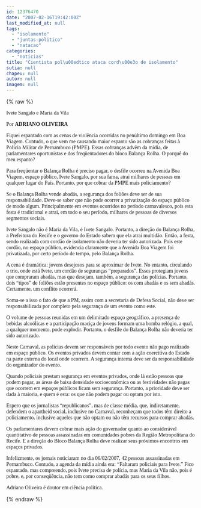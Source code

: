 ```yaml
---
id: 12376470
date: "2007-02-16T19:42:00Z"
last_modified_at: null
tags:
  - "isolamento"
  - "juntas-politico"
  - "natacao"
categories:
  - "noticias"
title: "Cientista pol\u00edtico ataca cord\u00e3o de isolamento"
sutia: null
chapeu: null
autor: null
imagem: null
---
```

{% raw %}
<p><P><FONT face=Verdana>Ivete Sangalo e Maria da Vila</FONT></P></p>
<p><P><FONT face=Verdana>Por <STRONG>ADRIANO OLIVEIRA<BR></P></STRONG></FONT></p>
<p><P><FONT face=Verdana>Fiquei espantado com as cenas de violência ocorridas no penúltimo domingo em Boa Viagem. Contudo, o que vem me causando maior espanto são as cobranças feitas à Polícia Militar de Pernambuco (PMPE). Essas cobranças advêm da mídia, de parlamentares oportunistas e dos freqüentadores do bloco Balança Rolha. O porquê do meu espanto?</FONT></P></p>
<p><P><FONT face=Verdana>Para freqüentar o Balança Rolha é preciso pagar, o desfile ocorreu na Avenida Boa Viagem, espaço público, Ivete Sangalo, por sua fama, atrai milhares de pessoas em qualquer lugar do País. Portanto, por que cobrar da PMPE mais policiamento?</FONT></P></p>
<p><P><FONT face=Verdana>Se o Balança Rolha vende abadás, a segurança dos foliões deve ser de sua responsabilidade. Deve-se saber que não pode ocorrer a privatização do espaço público de modo algum. Principalmente em eventos ocorridos no período carnavalesco, pois esta festa é tradicional e atrai, em todo o seu período, milhares de pessoas de diversos segmentos sociais. </FONT></P></p>
<p><P><FONT face=Verdana>Ivete Sangalo não é Maria da Vila, é Ivete Sangalo. Portanto, a direção do Balança Rolha, a Prefeitura do Recife e o governo do Estado sabem que ela atrai multidão. Então, a festa, sendo realizada com cordão de isolamento não deveria ter sido autorizada. Pois este cordão, no espaço público, evidencia claramente que a Avenida Boa Viagem foi privatizada, por certo período de tempo, pelo Balança Rolha. </FONT></P></p>
<p><P><FONT face=Verdana>A cena é dramática: jovens desejosos para se aproximar de Ivete. No entanto, circulando o trio, onde está Ivete, um cordão de seguranças “preparados”. Esses protegiam jovens que compraram abadás, mas que desejam, também, a segurança das polícias. Portanto, dois “tipos” de foliões estão presentes no espaço público: os com abadás e os sem abadás. Certamente, um conflito ocorrerá. </FONT></P></p>
<p><P><FONT face=Verdana>Soma-se a isso o fato de que a PM, assim com a secretaria de Defesa Social, não deve ser responsabilizada por completo pela segurança de um evento como este. </FONT></P></p>
<p><P><FONT face=Verdana>O volume de pessoas reunidas em um delimitado espaço geográfico, a presença de bebidas alcoólicas e a participação maciça de jovens formam uma bomba relógio, a qual, a qualquer momento, pode explodir. Portanto, o desfile do Balança Rolha não deveria ter sido autorizado. </FONT></P></p>
<p><P><FONT face=Verdana>Neste Carnaval, as polícias devem ser responsáveis por todo evento não pago realizado em espaço público. Os eventos privados devem contar com a ação coercitiva do Estado na parte externa do local onde ocorrem. A segurança interna deve ser da responsabilidade do organizador do evento. </FONT></P></p>
<p><P><FONT face=Verdana>Quando policiais prestam segurança em eventos privados, onde lá estão pessoas que podem pagar, as áreas de baixa densidade socioeconômica ou as festividades não pagas que ocorrem em espaços públicos ficam sem segurança. Portanto, a prioridade deve ser dada à maioria, e quem é esta: os que não podem pagar ou optam por isto.</FONT></P></p>
<p><P><FONT face=Verdana>Espero que os jornalistas “republicanos”, mas de classe média, que, indiretamente, defendem o apartheid social, inclusive no Carnaval, reconheçam que todos têm direito a policiamento, inclusive aqueles que não optam ou não têm recursos para comprar abadás. </FONT></P></p>
<p><P><FONT face=Verdana>Os parlamentares devem cobrar mais ação do governador quanto ao considerável quantitativo de pessoas assassinadas em comunidades pobres da Região Metropolitana do Recife. E a direção do Bloco Balança Rolha deve realizar seus próximos encontros em espaços privados. </FONT></P></p>
<p><P><FONT face=Verdana>Infelizmente, os jornais noticiaram no dia 06/02/2007, 42 pessoas assassinadas em Pernambuco. Contudo, a agenda da mídia ainda era: “Faltaram policiais para Ivete.” Fico espantado, mas compreendo, pois Ivete precisa de polícia, mas Maria da Vila não, pois é pobre, e, por conseqüência, não tem como comprar abadás para os seus filhos. </FONT></P></p>
<p><P><FONT face=Verdana>Adriano Oliveira é doutor em ciência política.</FONT> </P> </p>
{% endraw %}
